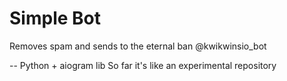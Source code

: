 # Simple Bot
Removes spam and sends to the eternal ban @kwikwinsio_bot

--
Python + aiogram lib
So far it's like an experimental repository
